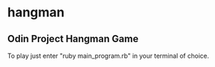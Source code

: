 # hangman

## Odin Project Hangman Game

To play just enter "ruby main_program.rb" in your terminal of choice.
